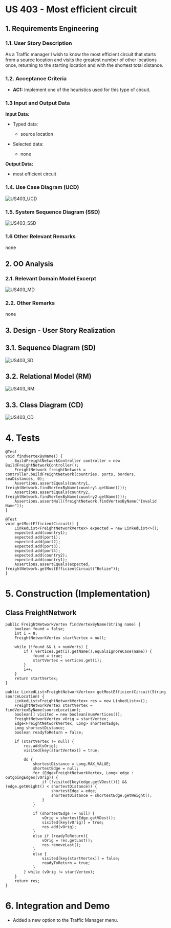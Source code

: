 # US 403 - Most efficient circuit

## 1. Requirements Engineering


### 1.1. User Story Description


As a Traffic manager I wish to know the most efficient circuit that starts from a source location and visits the greatest number of other locations once, returning to the starting location and with the shortest total distance.


### 1.2. Acceptance Criteria

* **AC1:** Implement one of the heuristics used for this type of circuit.

### 1.3 Input and Output Data


**Input Data:**

* Typed data:
	* source location

* Selected data:
    * none

**Output Data:**

* most efficient circuit

### 1.4. Use Case Diagram (UCD)

![US403_UCD](US403_UCD.svg)

### 1.5. System Sequence Diagram (SSD)

![US403_SSD](US403_SSD.svg)

### 1.6 Other Relevant Remarks

none

## 2. OO Analysis

### 2.1. Relevant Domain Model Excerpt 

![US403_MD](US403_MD.svg)

### 2.2. Other Remarks

none

## 3. Design - User Story Realization 

## 3.1. Sequence Diagram (SD)

![US403_SD](US403_SD.svg)

## 3.2. Relational Model (RM)

![US403_RM](US403_RM.svg)

## 3.3. Class Diagram (CD)

![US403_CD](US403_CD.svg)

# 4. Tests 

    @Test
    void findVertexByName() {
        BuildFreightNetworkController controller = new BuildFreightNetworkController();
        FreightNetwork freightNetwork = controller.buildFreightNetwork(countries, ports, borders, seaDistances, 0);
        Assertions.assertEquals(country1, freightNetwork.findVertexByName(country1.getName()));
        Assertions.assertEquals(country2, freightNetwork.findVertexByName(country2.getName()));
        Assertions.assertNull(freightNetwork.findVertexByName("Invalid Name"));
    }
    
    @Test
    void getMostEfficientCircuit() {
        LinkedList<FreightNetworkVertex> expected = new LinkedList<>();
        expected.add(country1);
        expected.add(port1);
        expected.add(port2);
        expected.add(port3);
        expected.add(port4);
        expected.add(country2);
        expected.add(country1);
        Assertions.assertEquals(expected, freightNetwork.getMostEfficientCircuit("Belize"));
    }

# 5. Construction (Implementation)

## Class FreightNetwork

    public FreightNetworkVertex findVertexByName(String name) {
        boolean found = false;
        int i = 0;
        FreightNetworkVertex startVertex = null;

        while (!found && i < numVerts) {
            if ( vertices.get(i).getName().equalsIgnoreCase(name)) {
                found = true;
                startVertex = vertices.get(i);
            }
            i++;
        }
        return startVertex;
    }

    public LinkedList<FreightNetworkVertex> getMostEfficientCircuit(String sourceLocation) {
        LinkedList<FreightNetworkVertex> res = new LinkedList<>();
        FreightNetworkVertex startVertex = findVertexByName(sourceLocation);
        boolean[] visited = new boolean[numVertices()];
        FreightNetworkVertex vOrig = startVertex;
        Edge<FreightNetworkVertex, Long> shortestEdge;
        Long shortestDistance;
        boolean readyToReturn = false;

        if (startVertex != null) {
            res.add(vOrig);
            visited[key(startVertex)] = true;

            do {
                shortestDistance = Long.MAX_VALUE;
                shortestEdge = null;
                for (Edge<FreightNetworkVertex, Long> edge : outgoingEdges(vOrig)) {
                    if (!visited[key(edge.getVDest())] && (edge.getWeight() < shortestDistance)) {
                        shortestEdge = edge;
                        shortestDistance = shortestEdge.getWeight();
                    }
                }

                if (shortestEdge != null) {
                    vOrig = shortestEdge.getVDest();
                    visited[key(vOrig)] = true;
                    res.add(vOrig);
                }
                else if (readyToReturn){
                    vOrig = res.getLast();
                    res.removeLast();
                }
                else {
                    visited[key(startVertex)] = false;
                    readyToReturn = true;
                }
            } while (vOrig != startVertex);
        }
        return res;
    }

# 6. Integration and Demo 

* Added a new option to the Traffic Manager menu.